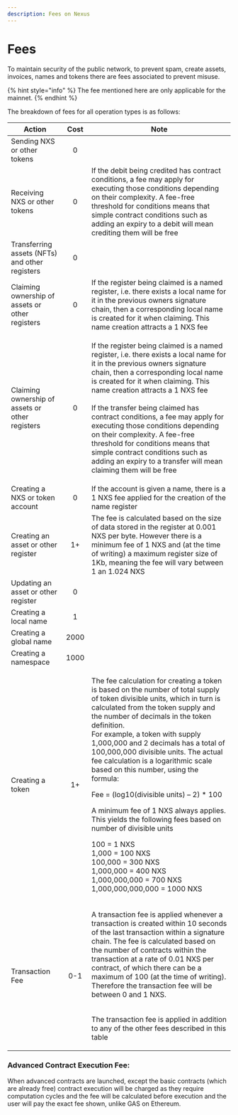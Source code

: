 ```yaml
---
description: Fees on Nexus
---
```


# Fees

To maintain security of the public network, to prevent spam, create assets, invoices, names and tokens there are fees associated to prevent misuse.

{% hint style="info" %}
The fee mentioned here are only applicable for the mainnet.
{% endhint %}

The breakdown of fees for all operation types is as follows:

| Action                                          | Cost | Note                                                                                                                                                                                                                                                                                                                                                                                                                                                                                                                                                                                                                                                                                                                                  |
| ----------------------------------------------- | :--: | ------------------------------------------------------------------------------------------------------------------------------------------------------------------------------------------------------------------------------------------------------------------------------------------------------------------------------------------------------------------------------------------------------------------------------------------------------------------------------------------------------------------------------------------------------------------------------------------------------------------------------------------------------------------------------------------------------------------------------------- |
| Sending NXS or other tokens                     |   0  |                                                                                                                                                                                                                                                                                                                                                                                                                                                                                                                                                                                                                                                                                                                                       |
| Receiving NXS or other tokens                   |   0  | If the debit being credited has contract conditions, a fee may apply for executing those conditions depending on their complexity. A fee-free threshold for conditions means that simple contract conditions such as adding an expiry to a debit will mean crediting them will be free                                                                                                                                                                                                                                                                                                                                                                                                                                                |
| Transferring assets (NFTs) and other registers  |   0  |                                                                                                                                                                                                                                                                                                                                                                                                                                                                                                                                                                                                                                                                                                                                       |
| Claiming ownership of assets or other registers |   0  | If the register being claimed is a named register, i.e. there exists a local name for it in the previous owners signature chain, then a corresponding local name is created for it when claiming. This name creation attracts a 1 NXS fee                                                                                                                                                                                                                                                                                                                                                                                                                                                                                             |
| Claiming ownership of assets or other registers |   0  | <p>If the register being claimed is a named register, i.e. there exists a local name for it in the previous owners signature chain, then a corresponding local name is created for it when claiming. This name creation attracts a 1 NXS fee<br><br>If the transfer being claimed has contract conditions, a fee may apply for executing those conditions depending on their complexity. A fee-free threshold for conditions means that simple contract conditions such as adding an expiry to a transfer will mean claiming them will be free</p>                                                                                                                                                                                    |
| Creating a NXS or token account                 |   0  | If the account is given a name, there is a 1 NXS fee applied for the creation of the name register                                                                                                                                                                                                                                                                                                                                                                                                                                                                                                                                                                                                                                    |
| Creating an asset or other register             |  1+  | The fee is calculated based on the size of data stored in the register at 0.001 NXS per byte. However there is a minimum fee of 1 NXS and (at the time of writing) a maximum register size of 1Kb, meaning the fee will vary between 1 an 1.024 NXS                                                                                                                                                                                                                                                                                                                                                                                                                                                                                   |
| Updating an asset or other register             |   0  |                                                                                                                                                                                                                                                                                                                                                                                                                                                                                                                                                                                                                                                                                                                                       |
| Creating a local name                           |   1  |                                                                                                                                                                                                                                                                                                                                                                                                                                                                                                                                                                                                                                                                                                                                       |
| Creating a global name                          | 2000 |                                                                                                                                                                                                                                                                                                                                                                                                                                                                                                                                                                                                                                                                                                                                       |
| Creating a namespace                            | 1000 |                                                                                                                                                                                                                                                                                                                                                                                                                                                                                                                                                                                                                                                                                                                                       |
| Creating a token                                |  1+  | <p>The fee calculation for creating a token is based on the number of total supply of token divisible units, which in turn is calculated from the token supply and the number of decimals in the token definition. <br>For example, a token with supply 1,000,000 and 2 decimals has a total of 100,000,000 divisible units. The actual fee calculation is a logarithmic scale based on this number, using the formula:</p><p>Fee = (log10(divisible units) – 2) * 100</p><p>A minimum fee of 1 NXS always applies. This yields the following fees based on number of divisible units</p><p>100 = 1 NXS<br>1,000 = 100 NXS<br>100,000 = 300 NXS<br>1,000,000 = 400 NXS<br>1,000,000,000 = 700 NXS<br>1,000,000,000,000 = 1000 NXS</p> |
| Transaction Fee                                 |  0-1 | <p>A transaction fee is applied whenever a transaction is created within 10 seconds of the last transaction within a signature chain. The fee is calculated based on the number of contracts within the transaction at a rate of 0.01 NXS per contract, of which there can be a maximum of 100 (at the time of writing). Therefore the transaction fee will be between 0 and 1 NXS.</p><p><br>The transaction fee is applied in addition to any of the other fees described in this table</p>                                                                                                                                                                                                                                         |

### Advanced Contract Execution Fee:

When advanced contracts are launched, except the basic contracts (which are already free)  contract execution will be charged as they require computation cycles and the fee will be calculated before execution and the user will pay the exact fee shown, unlike GAS on Ethereum. &#x20;



